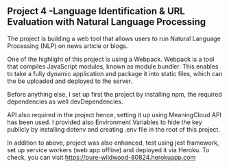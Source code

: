 ## Project 4 -Language Identification & URL Evaluation with Natural Language Processing

The project is building a web tool that allows users to run Natural Language Processing (NLP) on news article or blogs.

One of the highlight of this project is using a Webpack.  Webpack is a tool that compiles JavaScript modules, known as module bundler.  This enables to take a fully dynamic application and package it into static files, which can the be uploaded and deployed to the server.

Before anything else, I set up first the project by installing npm, the required dependencies as well devDependencies.

API also required in the project hence, setting it up using MeaningCloud API has been used.  I provided also Environment Variables to hide the key publicly by installing dotenv and creating .env file in the root of this project.

In addition to above, project was also enhanced, test using jest framework, set up service workers (web app offline) and deployed it via Heroku.
To check, you can visit https://pure-wildwood-80824.herokuapp.com
